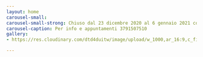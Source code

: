 ```yaml
---
layout: home
carousel-small: 
carousel-small-strong: Chiuso dal 23 dicembre 2020 al 6 gennaio 2021 compresi
carousel-caption: Per info e appuntamenti 3791507510
gallery:
- https://res.cloudinary.com/dtd4duitw/image/upload/w_1000,ar_16:9,c_fill,g_auto,e_sharpen/v1567253002/viterbo/70215721_1441918852613190_8315255086775271424_o.jpg

---
```

